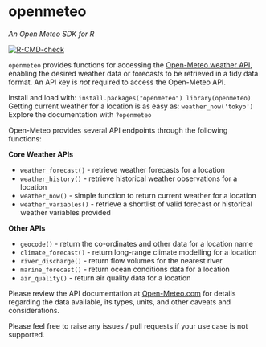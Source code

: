 # openmeteo
_An Open Meteo SDK for R_

<!-- badges: start -->
[![R-CMD-check](https://github.com/tpisel/openmeteo/actions/workflows/R-CMD-check.yaml/badge.svg)](https://github.com/tpisel/openmeteo/actions/workflows/R-CMD-check.yaml)
<!-- badges: end -->

`openmeteo` provides functions for accessing the [Open-Meteo
weather API](https://open-meteo.com/), enabling the desired weather data or forecasts to be retrieved
in a tidy data format. An API key is _not_ required to access the
Open-Meteo API.

Install and load with: `install.packages("openmeteo") library(openmeteo)`  
Getting current weather for a location is as easy as: `weather_now('tokyo')`  
Explore the documentation with `?openmeteo`

Open-Meteo provides several API endpoints through the following functions:

**Core Weather APIs**
 - `weather_forecast()` - retrieve weather forecasts for a location
 - `weather_history()` - retrieve historical weather observations for a
 location
 - `weather_now()` - simple function to return current weather for a
 location
 - `weather_variables()` - retrieve a shortlist of valid forecast or
 historical weather variables provided

**Other APIs**
 - `geocode()` - return the co-ordinates and other data for a location name
 - `climate_forecast()` - return long-range climate modelling for a location
 - `river_discharge()` - return flow volumes for the nearest river
 - `marine_forecast()` - return ocean conditions data for a location
 - `air_quality()` - return air quality data for a location


Please review the API documentation at [Open-Meteo.com](https://open-meteo.com/) for
details regarding the data available, its types, units, and other caveats
and considerations.

Please feel free to raise any issues / pull requests if your use case is not supported.




